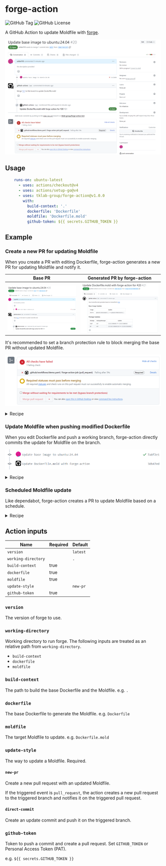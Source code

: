 # forge-action

![GitHub Tag](https://img.shields.io/github/v/tag/tklab-group/forge-action)
![GitHub License](https://img.shields.io/github/license/tklab-group/forge-action)

A GitHub Action to update Moldfile with [forge](https://github.com/tklab-group/forge).

![](./assets/demo.png)

## Usage

```yaml
    runs-on: ubuntu-latest
      - uses: actions/checkout@v4
      - uses: actions/setup-go@v4
      - uses: tklab-group/forge-action@v1.0.0
        with:
          build-context: '.'
          dockerfile: 'Dockerfile'
          moldfile: 'Dockerfile.mold'
          github-token: ${{ secrets.GITHUB_TOKEN }}
```

## Example

### Create a new PR for updating Moldfile

When you create a PR with editing Dockerfile, forge-action generates a new PR for updating Moldfile and notify it.

|              Base PR              |      Generated PR by forge-action      |
| :-------------------------------: | :------------------------------------: |
| ![](./assets/example/main-pr.png) | ![](./assets/example/generated-pr.png) |

It's recommended to set a branch protection rule to block merging the base PR without updated Moldfile.

![](./assets/example/block-merge.png)

<details>
<summary>Recipe</summary>

```yaml
on:
  pull_request:
    paths:
      - Dockerfile

jobs:
  forge-action-job:
    runs-on: ubuntu-latest
      - uses: actions/checkout@v4
      - uses: actions/setup-go@v4
      - uses: tklab-group/forge-action@v1.0.0
        with:
          build-context: '.'
          dockerfile: 'Dockerfile'
          moldfile: 'Dockerfile.mold'
          update-style: 'new-pr'
          github-token: ${{ secrets.GITHUB_TOKEN }}
```

Set [a branch protection rule](https://docs.github.com/en/repositories/configuring-branches-and-merges-in-your-repository/managing-protected-branches/managing-a-branch-protection-rule) with the job.

![](./assets/example/branch-protection-rule.png)

</details>


### Update Moldfile when pushing modified Dockerfile

When you edit Dockerfile and push a working branch, forge-action directly commits the update for Moldfile on the branch.

![](./assets/example/direct-commit.png)

<details>
<summary>Recipe</summary>

```yaml
on:
  push:
    - Dockerfile

jobs:
  forge-action-job:
    runs-on: ubuntu-latest
      - uses: actions/checkout@v4
      - uses: actions/setup-go@v4
      - uses: tklab-group/forge-action@v1.0.0
        with:
          build-context: '.'
          dockerfile: 'Dockerfile'
          moldfile: 'Dockerfile.mold'
          update-style: 'direct-commit'
          github-token: ${{ secrets.GITHUB_TOKEN }}
```
</details>


### Scheduled Moldfile update

Like dependabot, forge-action creates a PR to update Moldfile based on a schedule.

<details>
<summary>Recipe</summary>

```yaml
on:
  schedule:
    - cron: '0 0 0 0 1' # Every Monday

jobs:
  example:
    forge-action-job: ubuntu-latest
      - uses: actions/checkout@v4
      - uses: actions/setup-go@v4
      - uses: tklab-group/forge-action@v1.0.0
        with:
          build-context: '.'
          dockerfile: 'Dockerfile'
          moldfile: 'Dockerfile.mold'
          update-style: 'new-pr'
          github-token: ${{ secrets.GITHUB_TOKEN }}
```
</details>


## Action inputs

| Name                | Required | Default  |
| ------------------- | -------- | -------- |
| `version`           |          | `latest` |
| `working-directory` |          | `.`      |
| `build-context`     | true     |          |
| `dockerfile`        | true     |          |
| `moldfile`          | true     |          |
| `update-style`      |          | `new-pr` |
| `github-token`      | true     |          |


### `version`

The version of forge to use.

### `working-directory`

Working directory to run forge. 
The following inputs are treated as an relative path from `working-directory`.

- `build-context`
- `dockerfile`
- `moldfile`

### `build-context`

The path to build the base Dockerfile and the Moldfile.
e.g. `.`

### `dockerfile`

The base Dockerfile to generate the Moldfile.
e.g. `Dockerfile`

### `moldfile`

The target Moldfile to update.
e.g. `Dockerfile.mold`

### `update-style`

The way to update a Moldfile. Required.

#### `new-pr`

Create a new pull request with an updated Moldfile. 

If the triggered event is `pull_request`, the action creates a new pull request to the triggered branch and notifies it on the triggered pull request.

#### `direct-commit`

Create an update commit and push it on the triggered branch.


### `github-token`

Token to push a commit and create a pull request.
Set `GITHUB_TOKEN` or Personal Access Token (PAT).

e.g. `${{ secrets.GITHUB_TOKEN }}`


